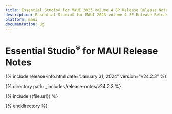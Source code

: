 ```yaml
---
title: Essential Studio® for MAUI 2023 volume 4 SP Release Release Notes  
description: Essential Studio® for MAUI 2023 volume 4 SP Release Release Notes  
platform: maui
documentation: ug
---
```


# Essential Studio<sup>®</sup> for MAUI  Release Notes  

{% include release-info.html date="January 31, 2024"  version="v24.2.3" %} 

{% directory path: _includes/release-notes/v24.2.3 %}

{% include {{file.url}} %}

{% enddirectory %}